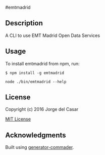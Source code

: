 #emtmadrid

## Description

A CLI to use EMT Madrid Open Data Services

## Usage

To install emtmadrid from npm, run:

```
$ npm install -g emtmadrid
```

```node ./bin/emtmadrid --help```

## License

Copyright (c) 2016 Jorge del Casar

[MIT License](http://en.wikipedia.org/wiki/MIT_License)

## Acknowledgments

Built using [generator-commader](https://github.com/Hypercubed/generator-commander).
